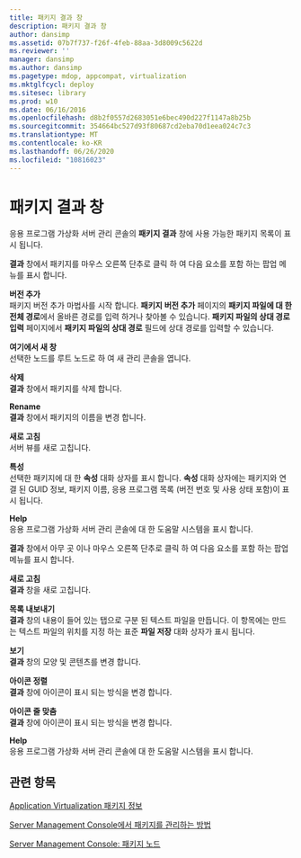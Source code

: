 ```yaml
---
title: 패키지 결과 창
description: 패키지 결과 창
author: dansimp
ms.assetid: 07b7f737-f26f-4feb-88aa-3d8009c5622d
ms.reviewer: ''
manager: dansimp
ms.author: dansimp
ms.pagetype: mdop, appcompat, virtualization
ms.mktglfcycl: deploy
ms.sitesec: library
ms.prod: w10
ms.date: 06/16/2016
ms.openlocfilehash: d8b2f0557d2683051e6bec490d227f1147a8b25b
ms.sourcegitcommit: 354664bc527d93f80687cd2eba70d1eea024c7c3
ms.translationtype: MT
ms.contentlocale: ko-KR
ms.lasthandoff: 06/26/2020
ms.locfileid: "10816023"
---
```

# 패키지 결과 창


응용 프로그램 가상화 서버 관리 콘솔의 **패키지 결과** 창에 사용 가능한 패키지 목록이 표시 됩니다.

**결과** 창에서 패키지를 마우스 오른쪽 단추로 클릭 하 여 다음 요소를 포함 하는 팝업 메뉴를 표시 합니다.

<a href="" id="add-version"></a>**버전 추가**  
패키지 버전 추가 마법사를 시작 합니다. **패키지 버전 추가** 페이지의 **패키지 파일에 대 한 전체 경로**에서 올바른 경로를 입력 하거나 찾아볼 수 있습니다. **패키지 파일의 상대 경로 입력** 페이지에서 **패키지 파일의 상대 경로** 필드에 상대 경로를 입력할 수 있습니다.

<a href="" id="new-window-from-here"></a>**여기에서 새 창**  
선택한 노드를 루트 노드로 하 여 새 관리 콘솔을 엽니다.

<a href="" id="delete"></a>**삭제**  
**결과** 창에서 패키지를 삭제 합니다.

<a href="" id="rename"></a>**Rename**  
**결과** 창에서 패키지의 이름을 변경 합니다.

<a href="" id="refresh"></a>**새로 고침**  
서버 뷰를 새로 고칩니다.

<a href="" id="properties"></a>**특성**  
선택한 패키지에 대 한 **속성** 대화 상자를 표시 합니다. **속성** 대화 상자에는 패키지와 연결 된 GUID 정보, 패키지 이름, 응용 프로그램 목록 (버전 번호 및 사용 상태 포함)이 표시 됩니다.

<a href="" id="help"></a>**Help**  
응용 프로그램 가상화 서버 관리 콘솔에 대 한 도움말 시스템을 표시 합니다.

**결과** 창에서 아무 곳 이나 마우스 오른쪽 단추로 클릭 하 여 다음 요소를 포함 하는 팝업 메뉴를 표시 합니다.

<a href="" id="refresh"></a>**새로 고침**  
**결과** 창을 새로 고칩니다.

<a href="" id="export-list"></a>**목록 내보내기**  
**결과** 창의 내용이 들어 있는 탭으로 구분 된 텍스트 파일을 만듭니다. 이 항목에는 만드는 텍스트 파일의 위치를 지정 하는 표준 **파일 저장** 대화 상자가 표시 됩니다.

<a href="" id="view"></a>**보기**  
**결과** 창의 모양 및 콘텐츠를 변경 합니다.

<a href="" id="arrange-icons"></a>**아이콘 정렬**  
**결과** 창에 아이콘이 표시 되는 방식을 변경 합니다.

<a href="" id="line-up-icons"></a>**아이콘 줄 맞춤**  
**결과** 창에 아이콘이 표시 되는 방식을 변경 합니다.

<a href="" id="help"></a>**Help**  
응용 프로그램 가상화 서버 관리 콘솔에 대 한 도움말 시스템을 표시 합니다.

## 관련 항목


[Application Virtualization 패키지 정보](about-application-virtualization-packages.md)

[Server Management Console에서 패키지를 관리하는 방법](how-to-manage-packages-in-the-server-management-console.md)

[Server Management Console: 패키지 노드](server-management-console-packages-node.md)

 

 





